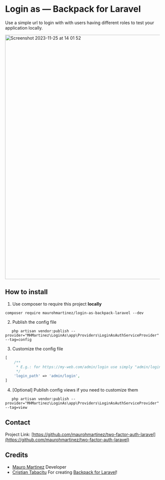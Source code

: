 # Login as — Backpack for Laravel
Use a simple url to login with with users having different roles to test your application locally.

<img width="796" alt="Screenshot 2023-11-25 at 14 01 52" src="https://github.com/maurohmartinez/login-as-backpack-laravel/assets/33960976/52a0d444-4827-4dbf-bbea-079b47815045">


## How to install
1. Use composer to require this project **locally**
```shell
composer require maurohmartinez/login-as-backpack-laravel --dev
```

2. Publish the config file
```shell
   php artisan vendor:publish --provider="MHMartinez\LoginAs\app\Providers\LoginAsAuthServiceProvider" --tag=config
```

3. Customize the config file
```php
[
    /**
     * E.g.: for https://my-web.com/admin/login use simply "admin/login"
     */
    'login_path' => 'admin/login',   
]
```

4. [Optional] Publish config views if you need to customize them
```shell
   php artisan vendor:publish --provider="MHMartinez\LoginAs\app\Providers\LoginAsAuthServiceProvider" --tag=view
```

## Contact
Project Link: [https://github.com/maurohmartinez/two-factor-auth-laravel](https://github.com/maurohmartinez/two-factor-auth-laravel)

## Credits
- [Mauro Martinez](https://inspiredpulse.com/) Developer
- [Cristian Tabacitu](https://tabacitu.ro/) For creating [Backpack for Laravel](https://backpackforlaravel.com/)!
